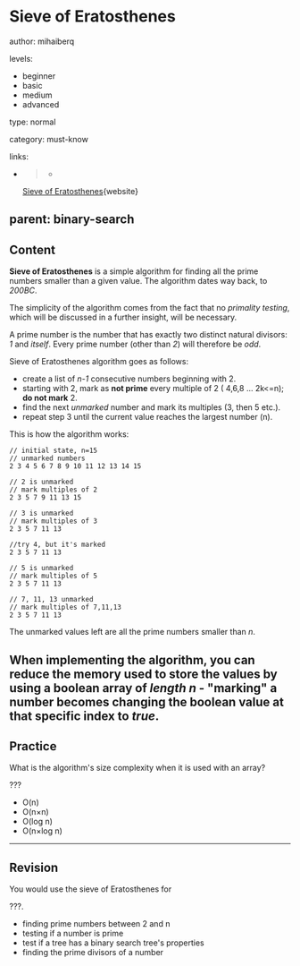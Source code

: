 # Sieve of Eratosthenes
author: mihaiberq

levels:

  - beginner
  - basic
  - medium
  - advanced

type: normal

category: must-know

links:
  - >-
      [Sieve of Eratosthenes](https://en.wikipedia.org/wiki/Sieve_of_Eratosthenes){website}

parent: binary-search
---
## Content

**Sieve of Eratosthenes** is a simple algorithm for finding all the prime numbers smaller than a given value. The algorithm dates way back, to *200BC*.

The simplicity of the algorithm comes from the fact that no *primality testing*, which will be discussed in a further insight, will be necessary.

A prime number is the number that has exactly two distinct natural divisors: *1* and *itself*. Every prime number (other than *2*) will therefore be *odd*.

Sieve of Eratosthenes algorithm goes as follows:
- create a list of *n-1* consecutive numbers beginning with 2.
- starting with 2, mark as **not prime** every multiple of 2 ( 4,6,8 ... 2k<=n); **do not mark** 2.
- find the next *unmarked* number and mark its multiples (3, then 5 etc.).
- repeat step 3 until the current value reaches the largest number (n).

This is how the algorithm works:
```
// initial state, n=15
// unmarked numbers
2 3 4 5 6 7 8 9 10 11 12 13 14 15

// 2 is unmarked
// mark multiples of 2
2 3 5 7 9 11 13 15

// 3 is unmarked
// mark multiples of 3
2 3 5 7 11 13

//try 4, but it's marked
2 3 5 7 11 13

// 5 is unmarked
// mark multiples of 5
2 3 5 7 11 13

// 7, 11, 13 unmarked
// mark multiples of 7,11,13
2 3 5 7 11 13
```
The unmarked values left are all the prime numbers smaller than *n*.

When implementing the algorithm, you can reduce the memory used to store the values by using a boolean array of *length n* - "marking" a number becomes changing the boolean value at that specific index to *true*.
---
## Practice

What is the algorithm's size complexity when it is used with an array?

???

* O(n)
* O(n×n)
* O(log n)
* O(n×log n)

---
## Revision

You would use the sieve of Eratosthenes for

???.
* finding prime numbers between 2 and n
* testing if a number is prime
* test if a tree has a binary search tree's properties
* finding the prime divisors of a number
